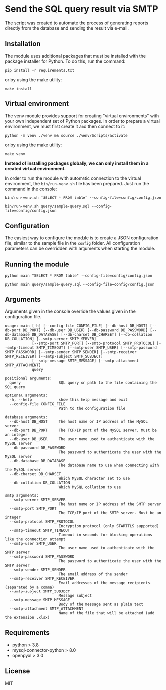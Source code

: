 # Send the SQL query result via SMTP

The script was created to automate the process of generating reports directly from the database and sending the result via e-mail.

## Installation

The module uses additional packages that must be installed with the package installer for Python. To do this, run the command:

```commandline
pip install -r requirements.txt
```

or by using the make utility:

```commandline
make install
```

## Virtual environment

The venv module provides support for creating "virtual environments" with your own independent set of Python packages. In order to prepare a virtual environment, we must first create it and then connect to it:

```commandline
python -m venv ./venv && source ./venv/Scripts/activate
```

or by using the make utility:

```commandline
make venv
```

**Instead of installing packages globally, we can only install them in a created virtual environment.**

In order to run the module with automatic connection to the virtual environment, the ``bin/run-venv.sh`` file has been prepared. Just run the command in the console:

```commandline
bin/run-venv.sh "SELECT * FROM table" --config-file=config/config.json
```

```commandline
bin/run-venv.sh query/sample-query.sql --config-file=config/config.json
```

## Configuration

The easiest way to configure the module is to create a JSON configuration file, similar to the sample file in the ``config`` folder. All configuration parameters can be overridden with arguments when starting the module.

## Running the module

```commandline
python main "SELECT * FROM table" --config-file=config/config.json
```

```commandline
python main query/sample-query.sql --config-file=config/config.json
```

## Arguments

Arguments given in the console override the values given in the configuration file.

``` commandline
usage: main [-h] [--config-file CONFIG_FILE] [--db-host DB_HOST] [--db-port DB_PORT] [--db-user DB_USER] [--db-password DB_PASSWORD] [--db-database DB_DATABASE] [--db-charset DB_CHARSET] [--db-collation DB_COLLATION] [--smtp-server SMTP_SERVER]
            [--smtp-port SMTP_PORT] [--smtp-protocol SMTP_PROTOCOL] [--smtp-timeout SMTP_TIMEOUT] [--smtp-user SMTP_USER] [--smtp-password SMTP_PASSWORD] [--smtp-sender SMTP_SENDER] [--smtp-receiver SMTP_RECEIVER] [--smtp-subject SMTP_SUBJECT]
            [--smtp-message SMTP_MESSAGE] [--smtp-attachment SMTP_ATTACHMENT]
            query

positional arguments:
  query                 SQL query or path to the file containing the SQL query

optional arguments:
  -h, --help            show this help message and exit
  --config-file CONFIG_FILE
                        Path to the configuration file

database arguments:
  --db-host DB_HOST     The host name or IP address of the MySQL server
  --db-port DB_PORT     The TCP/IP port of the MySQL server. Must be an integer
  --db-user DB_USER     The user name used to authenticate with the MySQL server
  --db-password DB_PASSWORD
                        The password to authenticate the user with the MySQL server
  --db-database DB_DATABASE
                        The database name to use when connecting with the MySQL server
  --db-charset DB_CHARSET
                        Which MySQL character set to use
  --db-collation DB_COLLATION
                        Which MySQL collation to use

smtp arguments:
  --smtp-server SMTP_SERVER
                        The host name or IP address of the SMTP server
  --smtp-port SMTP_PORT
                        The TCP/IP port of the SMTP server. Must be an integer
  --smtp-protocol SMTP_PROTOCOL
                        Encryption protocol (only STARTTLS supported)
  --smtp-timeout SMTP_TIMEOUT
                        Timeout in seconds for blocking operations like the connection attempt
  --smtp-user SMTP_USER
                        The user name used to authenticate with the SMTP server
  --smtp-password SMTP_PASSWORD
                        The password to authenticate the user with the SMTP server
  --smtp-sender SMTP_SENDER
                        The email address of the sender
  --smtp-receiver SMTP_RECEIVER
                        Email addresses of the message recipients (separated by a comma)
  --smtp-subject SMTP_SUBJECT
                        Message subject
  --smtp-message SMTP_MESSAGE
                        Body of the message sent as plain text
  --smtp-attachment SMTP_ATTACHMENT
                        Name of the file that will be attached (add the extension .xlsx)
```

## Requirements

* python > 3.8
* mysql-connector-python > 8.0
* openpyxl > 3.0

## License

MIT
